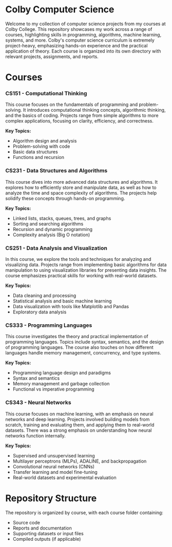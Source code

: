 # Colby Computer Science

Welcome to my collection of computer science projects from my courses at Colby College. This repository showcases my work across a range of courses, highlighting skills in programming, algorithms, machine learning, systems, and more. Colby's computer science curriculum is extremely project-heavy, emphasizing hands-on experience and the practical application of theory. Each course is organized into its own directory with relevant projects, assignments, and reports.

# Courses

### CS151 - Computational Thinking

This course focuses on the fundamentals of programming and problem-solving. It introduces computational thinking concepts, algorithmic thinking, and the basics of coding. Projects range from simple algorithms to more complex applications, focusing on clarity, efficiency, and correctness.

**Key Topics:**
- Algorithm design and analysis  
- Problem-solving with code  
- Basic data structures  
- Functions and recursion  



### CS231 - Data Structures and Algorithms

This course dives into more advanced data structures and algorithms. It explores how to efficiently store and manipulate data, as well as how to analyze the time and space complexity of algorithms. The projects help solidify these concepts through hands-on programming.

**Key Topics:**
- Linked lists, stacks, queues, trees, and graphs  
- Sorting and searching algorithms  
- Recursion and dynamic programming  
- Complexity analysis (Big O notation)  



### CS251 - Data Analysis and Visualization

In this course, we explore the tools and techniques for analyzing and visualizing data. Projects range from implementing basic algorithms for data manipulation to using visualization libraries for presenting data insights. The course emphasizes practical skills for working with real-world datasets.

**Key Topics:**
- Data cleaning and processing  
- Statistical analysis and basic machine learning  
- Data visualization with tools like Matplotlib and Pandas  
- Exploratory data analysis  



### CS333 - Programming Languages

This course investigates the theory and practical implementation of programming languages. Topics include syntax, semantics, and the design of programming languages. The course also touches on how different languages handle memory management, concurrency, and type systems.

**Key Topics:**
- Programming language design and paradigms  
- Syntax and semantics  
- Memory management and garbage collection  
- Functional vs imperative programming  



### CS343 - Neural Networks

This course focuses on machine learning, with an emphasis on neural networks and deep learning. Projects involved building models from scratch, training and evaluating them, and applying them to real-world datasets. There was a strong emphasis on understanding how neural networks function internally.

**Key Topics:**
- Supervised and unsupervised learning  
- Multilayer perceptrons (MLPs), ADALINE, and backpropagation  
- Convolutional neural networks (CNNs)  
- Transfer learning and model fine-tuning  
- Real-world datasets and experimental evaluation  



# Repository Structure

The repository is organized by course, with each course folder containing:
- Source code  
- Reports and documentation  
- Supporting datasets or input files  
- Compiled outputs (if applicable)

